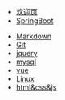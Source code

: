 

* [欢迎页](/)
* [SpringBoot](springboot/)
<!-- * [PyTroch](pytorch/) -->
* [Markdown](markdown/)
* [Git](git/)
* [jquery](jquery/)
* [mysql](mysql/)
* [vue](vue/)
* [Linux](linux/)
* [html&css&js](html&css&js/)
<!-- * [杂项](/mass/) -->



